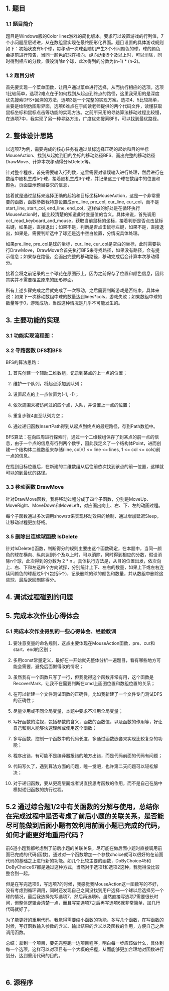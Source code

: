 ## 1. 题目

### 1.1 题目简介

题目是Windows版的Color linez游戏的简化版本。要求可以设置游戏的行列值，7个小问题层层递进，从在数组里实现在最终图形化界面。题目设置的具体游戏规则如下：初始状态有5个球，每移动一次球会随机产生3个不同颜色的球，球的颜色会提前进行预告，当同一颜色的球在横向、纵向达到5个及以上时，可以消除，同时得到相应的分数，假设消除n个球，此次得到的分数为(n-1) * (n-2)。

### 1.2 题目分析

首先要实现一个菜单函数，让用户通过菜单进行选择，从而执行相应的选项。选项1比较简单，选项2难点在于如何找到从起点到终点的路径，这里我采用的是深度优先搜索DFS+回溯的方法，选项3是一个完整的实现方案。选项4、5比较简单，主要是绘制伪图形界面，选项6难点在于阅读老师提供的两个代码文件，读懂获取鼠标坐标和鼠标点击等功能的实现方法。之前所采用的寻路算法移动过程比较慢，在选项7中，我实现了另一种寻路方法，广度优先搜索BFS，可以找到最优路径。

## 2. 整体设计思路

以选项7为例，需要完成的核心任务有通过鼠标选择正确的起始和目的坐标MouseAction、找到从起始到目的坐标的移动路径BFS、画出完整的移动路径DrawMove、计算本次移动得分IsDelete等。

针对整个程序，首先需要输入行列数，这里需要对错误输入进行处理，然后进行在数组中随机生成5个球，接着随机生成3个球，并记录这三个球在数组中的位置和颜色，页面显示题目要求的信息，

接着就是通过鼠标来选择正确的起始和目标坐标MouseAction，这是一个非常重要的函数，函数参数我特意设置成pre_line,  pre_col,  cur_line,  cur_col，而不是start_line,  start_col,  end_line,  end_col，这样做的好处是在循环执行MouseAction时，能比较清楚的知道此时变量值的含义。具体来说，首先调用cct_read_keyboard_and_mouse，获取当前鼠标的坐标，接着判断是否点击鼠标右键，如果是，直接退出；如果不是，判断是否点击鼠标左键，如果不是，直接退出，如果是，需要判断选中了球还是选中空白位置，分情况具体处理。

如果pre_line, pre_col是球的坐标，cur_line, cur_col是空白的坐标，此时需要执行DrawMove，DrawMove会首先执行BFS来寻找路径，如果没有路径，会有提示信息；如果存在路径，会画出完整的移动路径，移动完成后会计算本次移动得分。

接着会将之前记录的三个球花在原图形上，因为之前保存了位置和颜色信息，因此其实并不需要覆盖原来的图形界面。

所有上述步骤完成之后就完成了一次移动，之后需要判断游戏是否结束，具体来说：如果下一次移动数组中球的数量达到lines*cols，游戏失败；如果数组中球的数量等于0，游戏成功，当然这种情况是几乎不可能发生的。

## 3. 主要功能的实现

### 3.1 功能实现流程图：

### 3.2 寻路函数 DFS和BFS

BFS的算法思路：

1. 首先创建一个辅助二维数组，记录到某点的上一点的位置；

2. 维护一个队列，将起点添加到队列；

3. 设置起点的上一点位置为(-1, -1)；

4. 依次周围未被访问过的四个点，入队，并设置上一点的位置；

5. 重复步骤4直至队列为空；

6. 通过递归函数InsertPath得到从起点到终点的最短路径，存到Path数组中。

BFS算法：在向四周进行探索时，通过一个二维数组保存了到某点的前一点的信息，由于一个点的信息有行列两个数字，因此我定义了一个结构体Point，进而创建一个结构体二维数组来存储(line, col)(1 <= line <= lines, 1 <= col <= cols)前一点的信息。

在找到目标位置后，在新建的二维数组从后往前依次找到该点的前一位置，这样就可以的到最优的路径。

### 3.3 移动函数 DrawMove

针对DrawMove函数，我将移动过程分成了四个子函数，分别是MoveUp、MoveRight、MoveDown和MoveLeft，对应画出向上、右、下、左的动画过程。

每个子函数通过多次调用showstr来实现移动效果的绘制，通过增加延迟Sleep，让移动过程更加舒畅。

### 3.5 删除出连续球函数 IsDelete

针对IsDelete()函数，判断得分的规则主要由这个函数确定，在本题中，当同一颜色的球在横向、纵向达到5个及以上时，可以消除，同时得到相应的分数，假设消除n个球，此次得到的分数为 2 * n 。具体执行方法是，从目的位置出发，依次向上、右、下和左这四个方向试探，分别统计上下、左右的数量，如果上下或左右连续同颜色的球超过5个(包括5个)，记录删除的球的颜色和数量，并从数组中删除这些球，最后返回删除得分。

 

## 4. 调试过程碰到的问题

## 5. 完成本次作业心得体会

### 5.1 完成本次作业得到的一些心得体会、经验教训

1. 要注意变量的命名规则，这点主要体现在MouseAction函数，pre、cur和start、end的区别；

2. 多用const常量定义，最好在一开始就先整体分析一遍题目，看有哪些地方可能会需要，避免后面懒得改的情况；

3. 虽然我有一个函数只写了一行，但我觉得这个函数非常有用，这个函数是RecoverMark，让我不在需要判断在cmd上画图位置和数组位置的关系；

4. 在可以新建一个文件测试函数的正确性，比如我新建了一个文件专门测试DFS的正确性；

5. 尽量少用或不同全局变量，本题中要求不准用全局变量；

6. 写好函数的注视，包括参数的含义，函数的函数值，以及函数的作用等，好让自己和别人能够快速理解或使用这个函数；

7. 多写函数，控制一个函数中的代码长度，多通过函数嵌套来实现比较复杂的功能；

8. 程序出错，有可能不是编译器报错的地方出错，而是代码前面的代码有问题；

9. 代码写久了，遇到算法方面的问题，睡一觉吧，也许第二天问题可以轻松解决；

10. 对于递归函数，要从更高层面或者说直接思考函数的作用，而不是自己在脑中模拟递归函数的执行过程。

##  5.2 通过综合题1/2中有关函数的分解与使用，总结你在完成过程中是否考虑了前后小题的关联关系，是否能尽可能做到后面小题有效利用前面小题已完成的代码，如何才能更好地重用代码？

前6道小题我都考虑到了前后小题的关联关系，尽可能在做后面小题时直接调用前面已完成的代码(函数)。通过对一个函数增加一个参数choice就可以很好的在前面代码的基础之上进行新的功能。如几个比较主要的函数，DoByChoice45和DoByChoice67都是通过这种方式，当然对于选项1和选项2这种，我觉得没比较整合到一起。

但是在写完选项6，写选项7的时候，我感觉我MouseAction这一函数写的不好，没有考虑到循环调用，同时还发现自己之间没找到用户选择一个球以后选择另一个球的情况，最后我选择先写选项7，然后再选项6，虽然直接写选项7需要很长时间，但整体逻辑会清楚一点，而且写完选项7之后再写选项6就非常简单，加几行代码就好了。

为了能更好的重用代码，我觉得需要缩小函数的功能，多写几个函数，在写函数的时候，写好函数输入参数的含义、输出结果的含义以及函数的作用，方便自己之后调用函数。

总结：拿到一个项目，要先完整跑一边项目程序，明白每一步应该做什么，具体到每一个选项，这样可以对项目有一个大概的把握，从而能够更加合理地对函数进行划分，达到重用代码的目的。

 

 

​    

## 6. 源程序